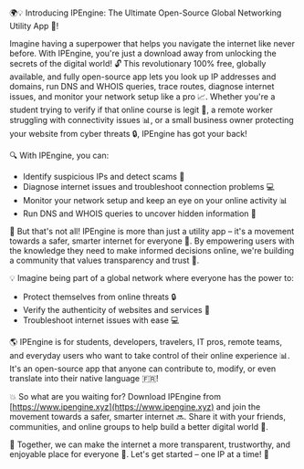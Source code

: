 🌍💡 Introducing IPEngine: The Ultimate Open-Source Global Networking Utility App 🚀!

Imagine having a superpower that helps you navigate the internet like never before. With IPEngine, you're just a download away from unlocking the secrets of the digital world! 🔓 This revolutionary 100% free, globally available, and fully open-source app lets you look up IP addresses and domains, run DNS and WHOIS queries, trace routes, diagnose internet issues, and monitor your network setup like a pro 📈. Whether you're a student trying to verify if that online course is legit 💸, a remote worker struggling with connectivity issues 📊, or a small business owner protecting your website from cyber threats 🔒, IPEngine has got your back!

🔍 With IPEngine, you can:

* Identify suspicious IPs and detect scams 👀
* Diagnose internet issues and troubleshoot connection problems 💻
* Monitor your network setup and keep an eye on your online activity 📊
* Run DNS and WHOIS queries to uncover hidden information 🔎

🚀 But that's not all! IPEngine is more than just a utility app – it's a movement towards a safer, smarter internet for everyone 💪. By empowering users with the knowledge they need to make informed decisions online, we're building a community that values transparency and trust 🤝.

💡 Imagine being part of a global network where everyone has the power to:

* Protect themselves from online threats 🔒
* Verify the authenticity of websites and services 💯
* Troubleshoot internet issues with ease 💻

🌎 IPEngine is for students, developers, travelers, IT pros, remote teams, and everyday users who want to take control of their online experience 📊. It's an open-source app that anyone can contribute to, modify, or even translate into their native language 🇫🇷!

💥 So what are you waiting for? Download IPEngine from [https://www.ipengine.xyz](https://www.ipengine.xyz) and join the movement towards a safer, smarter internet 🔜. Share it with your friends, communities, and online groups to help build a better digital world 🌟.

🎉 Together, we can make the internet a more transparent, trustworthy, and enjoyable place for everyone 🤝. Let's get started – one IP at a time! 💪